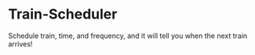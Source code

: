 # Train-Scheduler
Schedule train, time, and frequency, and it will tell you when the next train arrives!
